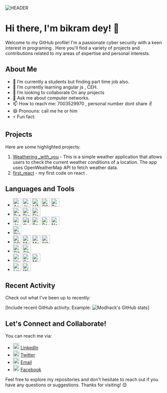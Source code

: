 ![HEADER](https://th.bing.com/th/id/R.feeae5210d86b43d0712cccdb96b2934?rik=%2f1qIJ0jFrvD6iA&riu=http%3a%2f%2fimages6.fanpop.com%2fimage%2fphotos%2f38800000%2fMr-Robot-Wallpaper-mr-robot-tv-series-38811980-1920-1080.jpg&ehk=Y5TOew%2bR2mYrUgCDBgkNY%2bcriUfFLTo93L10cw943Dg%3d&risl=&pid=ImgRaw&r=0)

# Hi there, I'm bikram dey! 👋

Welcome to my GitHub profile! I'm a passionate cyber security with a keen interest in programing . Here you'll find a variety of projects and contributions related to my areas of expertise and personal interests.

## About Me

- 🔭 I’m currently a students but finding part time  job also.
- 🌱 I’m currently learning angular js , CEH.
- 👯 I’m looking to collaborate On any projects
- 💬 Ask me about  computer networks.
- 📫 How to reach me: 7003529970 , personal number dont share ✌️
- 😄 Pronouns: call me he or him
- ⚡ Fun fact: 


## Projects

Here are some highlighted projects:

1. [Weathering _with_you](https://github.com/modhack2003/weathering_with_you.git) - This is a simple weather application that allows users to check the current weather conditions of a location. The app uses OpenWeatherMap API to fetch weather data.
2. [first_react](https://github.com/modhack2003/first_react.git) - my first code on react .

## Languages and Tools
- <img src="https://img.icons8.com/color/48/000000/angularjs.png" alt="AngularJS" width="26" height="26"/> <img src="https://img.icons8.com/color/48/000000/javascript.png" alt="JavaScript" width="26" height="26"/> <img src="https://img.icons8.com/color/48/000000/html-5.png" alt="HTML5" width="26" height="26"/> <img src="https://img.icons8.com/color/48/000000/css3.png" alt="CSS3" width="26" height="26"/> <img src="https://img.icons8.com/color/48/000000/bootstrap.png" alt="Bootstrap" width="26" height="26"/>
- <img src="https://img.icons8.com/color/48/000000/python.png" alt="Python" width="26" height="26"/> <img src="https://img.icons8.com/color/48/000000/django.png" alt="Django" width="26" height="26"/> <img src="https://img.icons8.com/color/48/000000/flask.png" alt="Flask" width="26" height="26"/>
- <img src="https://img.icons8.com/color/48/000000/javascript.png" alt="JavaScript" width="26" height="26"/> <img src="https://img.icons8.com/?size=80&id=9Um0Q4sZ0QCC&format=png" alt="jQuery" width="26" height="26"/> <img src="https://img.icons8.com/color/48/000000/react-native.png" alt="React" width="26" height="26"/> <img src="https://img.icons8.com/color/48/000000/redux.png" alt="Redux" width="26" height="26"/> <img src="https://img.icons8.com/color/48/000000/nodejs.png" alt="Node.js" width="26" height="26"/>
- <img src="https://img.icons8.com/color/48/000000/php.png" alt="PHP" width="26" height="26"/>
- <img src="https://img.icons8.com/color/48/000000/sql.png" alt="SQL" width="26" height="26"/> <img src="https://img.icons8.com/color/48/000000/mysql.png" alt="MySQL" width="26" height="26"/> <img src="https://img.icons8.com/color/48/000000/mongodb.png" alt="MongoDB" width="26" height="26"/> <img src="https://img.icons8.com/?size=50&id=VMRAbKfEzssG&format=png" alt="SQLite" width="26" height="26"/>
- <img src="https://img.icons8.com/color/48/000000/git.png" alt="Git" width="26" height="26"/> <img src="https://img.icons8.com/color/48/000000/github--v1.png" alt="GitHub" width="26" height="26"/>
- <img src="https://img.icons8.com/color/48/000000/visual-studio-code-2019.png" alt="Visual Studio Code" width="26" height="26"/> <img src="https://img.icons8.com/color/48/000000/canva.png" alt="Canva" width="26" height="26"/> <img src="https://img.icons8.com/color/48/000000/microsoft-office-2019.png" alt="Microsoft Office" width="26" height="26"/>
- <img src="https://img.icons8.com/color/48/000000/linux.png" alt="Linux" width="26" height="26"/> <img src="https://img.icons8.com/color/48/000000/windows-10.png" alt="Windows" width="26" height="26"/>

## Recent Activity

Check out what I've been up to recently:

[Include recent GitHub activity. Example: ![Modhack's GitHub stats](https://github-readme-stats.vercel.app/api?username=modhack2003&show_icons=true&theme=radical)]


## Let's Connect and Collaborate!

You can reach me via:

- <img src="https://img.icons8.com/color/48/000000/linkedin.png" alt="LinkedIn" width="20" height="20"/> [LinkedIn](www.linkedin.com/in/bikram-dey-503975209)
- <img src="https://img.icons8.com/color/48/000000/twitter.png" alt="Twitter" width="20" height="20"/> [Twitter](https://twitter.com/Bikramdey2003)
- <img src="https://img.icons8.com/color/48/000000/gmail.png" alt="Gmail" width="20" height="20"/> [Email](mailto:bikram20031213@gmail.com)
- <img src="https://img.icons8.com/color/48/000000/facebook.png" alt="Facebook" width="20" height="20"/> [Facebook](https://www.facebook.com/bikram.dey.94849)


Feel free to explore my repositories and don't hesitate to reach out if you have any questions or suggestions. Thanks for visiting! 😊
